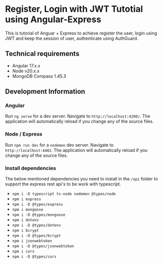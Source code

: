 # Register, Login with JWT Tutotial using Angular-Express

This is tutorial of Anguar + Express to achieve register the user, login using JWT and keep the session of user, authenticate using AuthGuard.

## Technical requirements
 - Angular 17.x.x
 - Node v20.x.x
 - MongoDB Compass 1.45.3

## Development Information

### Angular
Run `ng serve` for a dev server. Navigate to `http://localhost:4200/`. The application will automatically reload if you change any of the source files.

### Node / Express
Run `npm run dev` for a `nodemon` dev server. Navigate to `http://localhost:4402`. The application will automatically reload if you change any of the source files.

### Install dependencies

The below mentioned dependencies you need to install in the `/api` folder to support the express rest api's to be work with typescript.

 - `npm i -D typescript ts-node nodemon @types/node`
 - `npm i express`
 - `npm i -D @types/express`
 - `npm i mongoose`
 - `npm i -D @types/mongoose`
 - `npm i dotenv`
 - `npm i -D @types/dotenv`
 - `npm i bcrypt`
 - `npm i -D @types/bcrypt`
 - `npm i jsonwebtoken`
 - `npm i -D @types/jsonwebtoken`
 - `npm i cors`
 - `npm i -D @types/cors`

